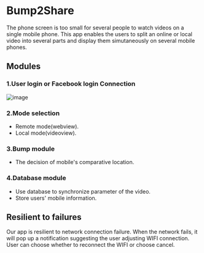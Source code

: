 # Bump2Share

The phone screen is too small for several people to watch videos on a single mobile phone. This app enables the users to split an online or local video into several parts and display them simutaneously on several mobile phones.

## Modules
### 1.User login or Facebook login Connection

![image](https://doc-08-7g-docs.googleusercontent.com/docs/securesc/gjuvgmvn5v9r6dln1496gn57lqc9ldd9/df1gip6i8ujer6iquk35qous0937nbmu/1515823200000/11367103291203455542/11367103291203455542/1I72QVFbYvpAcwWb-v7XmsM994gOJeNIA?e=view&nonce=ahff71gc585rq&user=11367103291203455542&hash=e7fkrohlnhd80ks259a1r9mf4qscmkb8)

### 2.Mode selection
  * Remote mode(webview).
  * Local mode(videoview).

### 3.Bump module
  * The decision of mobile's comparative location.
### 4.Database module
  * Use database to synchronize parameter of the video.
  * Store users' mobile information.

## Resilient to failures
Our app is resilient to network connection failure. When the network fails, it will pop up a notification suggesting the user
adjusting WIFI connection. User can choose whether to reconnect the WIFI or choose cancel.
